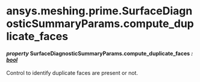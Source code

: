 # ansys.meshing.prime.SurfaceDiagnosticSummaryParams.compute_duplicate_faces



#### *property* SurfaceDiagnosticSummaryParams.compute_duplicate_faces *: [bool](https://docs.python.org/3.11/library/functions.html#bool)*

Control to identify duplicate faces are present or not.

<!-- !! processed by numpydoc !! -->
